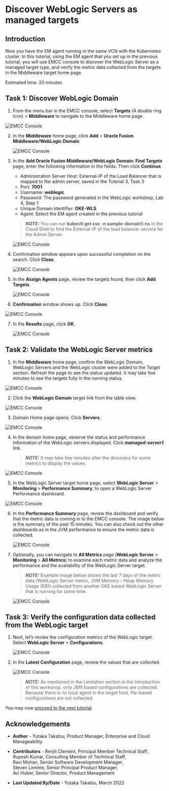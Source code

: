 # Discover WebLogic Servers as managed targets

## Introduction

Now you have the EM agent running in the same VCN with the Kubernetes cluster. In this tutorial, using the EM agent that you set up in the previous tutorial, you will use EMCC console to discover the WebLogic Server as a managed target type, and verify the metric data collected from the targets in the Middleware target home page.

Estimated time: 20 minutes


## Task 1: Discover WebLogic Domain

1.  From the menu bar in the EMCC console, select **Targets** (A double ring icon) > **Middleware** to navigate to the Middleware home page.

   ![EMCC Console](images/1-1-emcc.png " ")

2. In the **Middleware** home page, click **Add** > **Oracle Fusion Middleware/WebLogic Domain**

   ![EMCC Console](images/1-2-emcc.png " ")

3. In the **Add Oracle Fusion Middleware/WebLogic Domain: Find Targets** page, enter the following information in the fields. Then click **Continue**.

    * Administration Server Host: External-IP of the Load Balancer that is mapped to the admin server, saved in the Tutorial 3, Task 3
    * Port: **7001**
    * Username: **weblogic**
    * Password: The password generated in the WebLogic workshop, Lab 4, Step 1
    * Unique Domain Identifier: **OKE-WLS**
    * Agent: Select the EM agent created in the previous tutorial

    > ***NOTE:*** You can run **kubectl get svc -n sample-domain1-ns** in the Cloud Shell to find the External-IP of the load balancer service for the Admin Server.

   ![EMCC Console](images/1-3-emcc.png " ")

4. Confirmation window appears upon successful completion on the search. Click **Close**.

   ![EMCC Console](images/1-4-emcc.png " ")

5. In the **Assign Agents** page, review the targets found, then click **Add Targets**.

   ![EMCC Console](images/1-5-emcc.png " ")

6.  **Confirmation** window shows up. Click **Close**.

   ![EMCC Console](images/1-6-emcc.png " ")

7. In the **Results** page, click **OK**.

   ![EMCC Console](images/1-7-emcc.png " ")



## Task 2: Validate the WebLogic Server metrics

1.  In the **Middleware** home page, confirm the WebLogic Domain, WebLogic Servers and the WebLogic cluster were added to the Target section. Refresh the page to see the status updated. It may take few minutes to see the targets fully in the running status.

   ![EMCC Console](images/2-1-emcc.png " ")

2.  Click the **WebLogic Domain** target link from the table view.

   ![EMCC Console](images/2-2-emcc.png " ")

3.  Domain Home page opens. Click **Servers**.

   ![EMCC Console](images/2-3-emcc.png " ")

4.  In the domain home page, observe the status and performance information of the WebLogic servers displayed. Click ***managed-server1*** link.

    > ***NOTE:***  It may take few minutes after the discovery for some metrics to display the values.  

   ![EMCC Console](images/2-4-emcc.png " ")


5.  In the WebLogic Server target home page, select **WebLogic Server** > **Monitoring** > **Performance Summary**, to open a WebLogic Server Performance dashboard.

   ![EMCC Console](images/2-5-emcc.png " ")

6. In the **Performance Summary** page, review the dashboard and verify that the metric data is coming in to the EMCC console. The image below is the summary of the past 15 minutes.  You can also check out the other dashboards as in the JVM performance to ensure the metric data is collected.

   ![EMCC Console](images/2-6-emcc.png " ")

7. Optionally, you can navigate to **All Metrics** page (**WebLogic Server** > **Monitoring** > **All Metrics**)
   to examine each metric data and analyze the performance and the availability of the WebLogic Server target.

    > ***NOTE:*** Example image below shows the last 7 days of the metric data (WebLogic Server metric, JVM Memory – Heap Memory Usage (KB)) collected from another OKE based WebLogic Server that is running for some time.

   ![EMCC Console](images/2-7-emcc.png " ")

## Task 3: Verify the configuration data collected from the WebLogic target

1. Next, let’s review the configuration metrics of the WebLogic target. Select **WebLogic Server** > **Configurations**.

   ![EMCC Console](images/3-1-emcc.png " ")

2. In the **Latest Configuration** page, review the values that are collected.

   ![EMCC Console](images/3-2-emcc.png " ")

    > ***NOTE:*** As mentioned in the Limitation section in the Introduction of this workshop, only JMX based configurations are collected. Because there is no local agent in the target host, file-based configurations are not collected.



You may now [proceed to the next tutorial](#next).

## Acknowledgements

* **Author** - Yutaka Takatsu, Product Manager, Enterprise and Cloud Manageability
- **Contributors** -
Renjit Clement, Principal Member Technical Staff,<br>
Rupesh Kumar, Consulting Member of Technical Staff,<br>
Ravi Mohan, Senior Software Development Manager,<br>
Steven Lemme, Senior Principal Product Manager,<br>
Avi Huber, Senior Director, Product Management
* **Last Updated By/Date** - Yutaka Takatsu, March 2022
